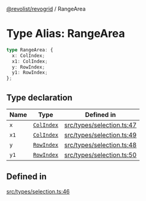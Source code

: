 [@revolist/revogrid](README.md) / RangeArea

# Type Alias: RangeArea

```ts
type RangeArea: {
  x: ColIndex;
  x1: ColIndex;
  y: RowIndex;
  y1: RowIndex;
};
```

## Type declaration

| Name | Type | Defined in |
| ------ | ------ | ------ |
| `x` | [`ColIndex`](TypeAlias.ColIndex.md) | [src/types/selection.ts:47](https://github.com/revolist/revogrid/blob/0b52000f7477669f9da5b2b768b7ac1b608db9f9/src/types/selection.ts#L47) |
| `x1` | [`ColIndex`](TypeAlias.ColIndex.md) | [src/types/selection.ts:49](https://github.com/revolist/revogrid/blob/0b52000f7477669f9da5b2b768b7ac1b608db9f9/src/types/selection.ts#L49) |
| `y` | [`RowIndex`](TypeAlias.RowIndex.md) | [src/types/selection.ts:48](https://github.com/revolist/revogrid/blob/0b52000f7477669f9da5b2b768b7ac1b608db9f9/src/types/selection.ts#L48) |
| `y1` | [`RowIndex`](TypeAlias.RowIndex.md) | [src/types/selection.ts:50](https://github.com/revolist/revogrid/blob/0b52000f7477669f9da5b2b768b7ac1b608db9f9/src/types/selection.ts#L50) |

## Defined in

[src/types/selection.ts:46](https://github.com/revolist/revogrid/blob/0b52000f7477669f9da5b2b768b7ac1b608db9f9/src/types/selection.ts#L46)

